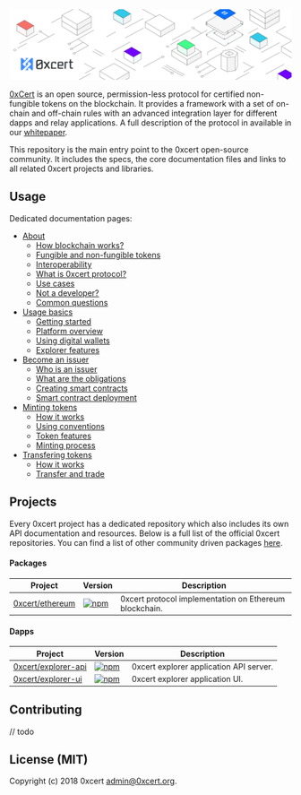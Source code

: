 <img src="assets/cover.png" />

[0xCert](https://0xcert.org) is an open source, permission-less protocol for certified non-fungible
tokens on the blockchain. It provides a framework with a set of on-chain and off-chain rules with an advanced integration layer for different dapps and relay applications. A full description of the protocol in available in our [whitepaper](https://0xcert.org/whitepaper.pdf).

This repository is the main entry point to the 0xcert open-source community. It includes the specs, the core documentation files and links to all related 0xcert projects and libraries. 

## Usage

Dedicated documentation pages:

* [About](/)
  * [How blockchain works?](/)
  * [Fungible and non-fungible tokens](/)
  * [Interoperability](/)
  * [What is 0xcert protocol?](/)
  * [Use cases](/)
  * [Not a developer?](/)
  * [Common questions](/)
* [Usage basics](/)
  * [Getting started](/)
  * [Platform overview](/)
  * [Using digital wallets](/)
  * [Explorer features](/)
* [Become an issuer](/)
  * [Who is an issuer](/)
  * [What are the obligations](/)
  * [Creating smart contracts](/)
  * [Smart contract deployment](/)
* [Minting tokens](/)
  * [How it works](/)
  * [Using conventions](/)
  * [Token features](/)
  * [Minting process](/)
* [Transfering tokens](/)
  * [How it works](/)
  * [Transfer and trade](/)

## Projects

Every 0xcert project has a dedicated repository which also includes its own API documentation and resources. Below is a full list of the official 0xcert repositories. You can find a list of other community driven packages [here](/).

#### Packages

| Project | Version | Description
|-|-|-
| [0xcert/ethereum](/) | [![npm](https://img.shields.io/npm/v/@0xcert/ethereum.svg)](https://www.npmjs.com/package/0xcert/ethereum) | 0xcert protocol implementation on Ethereum blockchain.

#### Dapps

| Project | Version | Description
|-|-|-
| [0xcert/explorer-api](/) | [![npm](https://img.shields.io/npm/v/@0xcert/ethereum.svg)](https://www.npmjs.com/package/0xcert/ethereum) | 0xcert explorer application API server.
| [0xcert/explorer-ui](/) | [![npm](https://img.shields.io/npm/v/@0xcert/ethereum.svg)](https://www.npmjs.com/package/0xcert/ethereum) | 0xcert explorer application UI.

## Contributing

// todo

## License (MIT)

Copyright (c) 2018 0xcert <admin@0xcert.org>.

